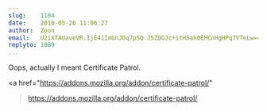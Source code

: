 ```yaml
---
slug:    1104
date:    2010-05-26 11:06:27
author:  Zoon
email:   U2iXfAUaveVR.IjE41ImGnJOq7pSQ.JSZDGJc+itH5ak0EMCnHgHPq7VTeLw==
replyto: 1089
...
```


Oops, actually I meant Certificate Patrol.

<a
href="https://addons.mozilla.org/addon/certificate-patrol/"
>https://addons.mozilla.org/addon/certificate-patrol/</a>
